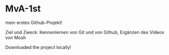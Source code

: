 # MvA-1st
mein erstes Github-Projekt!

Ziel und Zweck: Kennenlernen von Git und von Github, Ergänzen des Videos von Mosh

Downloaded the project locally!


